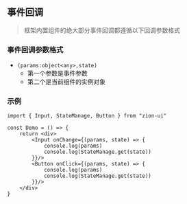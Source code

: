 ## 事件回调
> 框架内置组件的绝大部分事件回调都遵循以下回调参数格式
### 事件回调参数格式
 - `(params:object<any>,state)`
   - 第一个参数是事件参数
   - 第二个是当前组件的实例对象

### 示例
```tsx
import { Input, StateManage, Button } from "zion-ui"

const Demo = () => {
	return <div>
		<Input onChange={(params, state) => {
			console.log(params)
			console.log(StateManage.get(state))
		}}/>
		<Button onClick={(params, state) => {
			console.log(params)
			console.log(StateManage.get(state))
		}}/>
	</div>
}
```